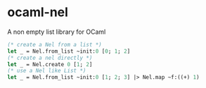 # ocaml-nel

A non empty list library for OCaml

```OCaml
(* create a Nel from a list *)
let _ = Nel.from_list ~init:0 [0; 1; 2]
(* create a nel directly *)
let _ = Nel.create 0 [1; 2]
(* use a Nel like List *)
let _ = Nel.from_list ~init:0 [1; 2; 3] |> Nel.map ~f:((+) 1)
```
